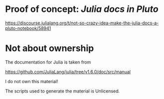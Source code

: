 # Proof of concept: *Julia docs in Pluto*

https://discourse.julialang.org/t/not-so-crazy-idea-make-the-julia-docs-a-pluto-notebook/58941

# Not about ownership

The documentation for Julia is taken from

https://github.com/JuliaLang/julia/tree/v1.6.0/doc/src/manual

I do not own this material!

The scripts used to generate the material is Unlicensed.

